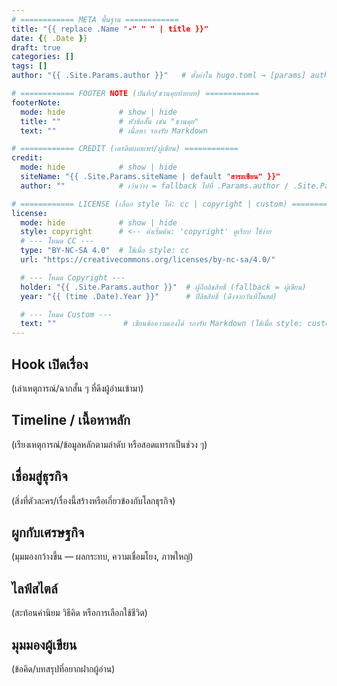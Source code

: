 ```yaml
---
# ============ META พื้นฐาน ============
title: "{{ replace .Name "-" " " | title }}"
date: {{ .Date }}
draft: true
categories: []
tags: []
author: "{{ .Site.Params.author }}"   # ตั้งค่าใน hugo.toml → [params] author = "วัยสนธยา"

# ============ FOOTER NOTE (บันทึก/ชวนคุยท้ายบท) ============
footerNote:
  mode: hide            # show | hide
  title: ""             # หัวข้อสั้น เช่น "ชวนคุย"
  text: ""              # เนื้อหา รองรับ Markdown

# ============ CREDIT (เครดิตเผยแพร่/ผู้เขียน) ============
credit:
  mode: hide            # show | hide
  siteName: "{{ .Site.Params.siteName | default "สาระเซียน" }}"
  author: ""            # เว้นว่าง = fallback ไปที่ .Params.author / .Site.Params.author

# ============ LICENSE (เลือก style ได้: cc | copyright | custom) ============
license:
  mode: hide            # show | hide
  style: copyright      # <-- ค่าเริ่มต้น: 'copyright' ดูเรียบ ใช้ง่าย
  # --- โหมด CC ---
  type: "BY-NC-SA 4.0"  # ใช้เมื่อ style: cc
  url: "https://creativecommons.org/licenses/by-nc-sa/4.0/"

  # --- โหมด Copyright ---
  holder: "{{ .Site.Params.author }}"  # ผู้ถือลิขสิทธิ์ (fallback = ผู้เขียน)
  year: "{{ (time .Date).Year }}"      # ปีลิขสิทธิ์ (ดึงจากวันที่โพสต์)

  # --- โหมด Custom ---
  text: ""               # เขียนข้อความเองได้ รองรับ Markdown (ใช้เมื่อ style: custom)
---
```


## Hook เปิดเรื่อง
(เล่าเหตุการณ์/ฉากสั้น ๆ ที่ดึงผู้อ่านเข้ามา)

## Timeline / เนื้อหาหลัก
(เรียงเหตุการณ์/ข้อมูลหลักตามลำดับ หรือสอดแทรกเป็นช่วง ๆ)

## เชื่อมสู่ธุรกิจ
(สิ่งที่ตัวละคร/เรื่องนี้สร้างหรือเกี่ยวข้องกับโลกธุรกิจ)

## ผูกกับเศรษฐกิจ
(มุมมองกว้างขึ้น — ผลกระทบ, ความเชื่อมโยง, ภาพใหญ่)

## ไลฟ์สไตล์
(สะท้อนค่านิยม วิธีคิด หรือการเลือกใช้ชีวิต)

## มุมมองผู้เขียน
(ข้อคิด/บทสรุปที่อยากฝากผู้อ่าน)

